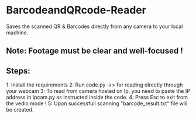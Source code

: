 # BarcodeandQRcode-Reader
Saves the scanned QR & Barcodes directly from any camera to your local machine. 

## Note: Footage must be clear and well-focused !

## Steps:
1: Install the requirements
2: Run code.py ->>  for reading directly through your webcam
3: To read from camera hosted on Ip, you need to paste the IP address in Ipcam.py as instructed inside the code.
4: Press Esc to exit from the vedio mode !
5: Upon successfull scanning "barcode_result.txt" file will be created.




